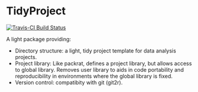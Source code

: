 # TidyProject

[![Travis-CI Build Status](https://travis-ci.org/tsahota/TidyProject.svg?branch=master)](https://travis-ci.org/tsahota/TidyProject)

A light package providing:
 
* Directory structure: a light, tidy project template for data analysis projects.
* Project library: Like packrat, defines a project library, but allows access to global library.  Removes user library to aids in code portability and reproducibility in environments where the global library is fixed.
* Version control: compatibity with git (git2r).
